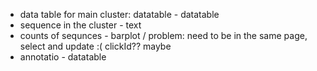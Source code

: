 * data table for main cluster: datatable - datatable
* sequence in the cluster - text
* counts of sequnces - barplot / problem: need to be in the same page, select and update :( clickId?? maybe
* annotatio - datatable
